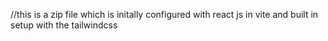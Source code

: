 //this is a zip file which is initally configured with react js in vite and built in setup with the tailwindcss